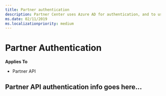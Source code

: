 ```yaml
---
title: Partner authentication
description: Partner Center uses Azure AD for authentication, and to use the Partner APIs you must configure your authentication settings correctly.
ms.date: 02/11/2019
ms.localizationpriority: medium
---
```


# Partner Authentication

**Applies To**

- Partner API

## Partner API authentication info goes here...
